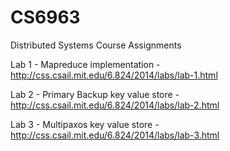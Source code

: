 # CS6963
Distributed Systems Course Assignments

Lab 1 - Mapreduce implementation - http://css.csail.mit.edu/6.824/2014/labs/lab-1.html

Lab 2 - Primary Backup key value store - http://css.csail.mit.edu/6.824/2014/labs/lab-2.html

Lab 3 - Multipaxos key value store - http://css.csail.mit.edu/6.824/2014/labs/lab-3.html


